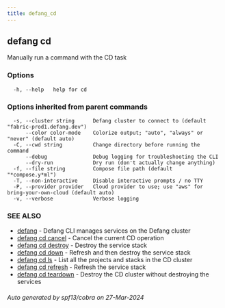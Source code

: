 ```yaml
---
title: defang_cd
---
```

## defang cd

Manually run a command with the CD task

### Options

```
  -h, --help   help for cd
```

### Options inherited from parent commands

```
  -s, --cluster string      Defang cluster to connect to (default "fabric-prod1.defang.dev")
      --color color-mode    Colorize output; "auto", "always" or "never" (default auto)
  -C, --cwd string          Change directory before running the command
      --debug               Debug logging for troubleshooting the CLI
      --dry-run             Dry run (don't actually change anything)
  -f, --file string         Compose file path (default "*compose.y*ml")
  -T, --non-interactive     Disable interactive prompts / no TTY
  -P, --provider provider   Cloud provider to use; use "aws" for bring-your-own-cloud (default auto)
  -v, --verbose             Verbose logging
```

### SEE ALSO

* [defang](defang.md)	 - Defang CLI manages services on the Defang cluster
* [defang cd cancel](defang_cd_cancel.md)	 - Cancel the current CD operation
* [defang cd destroy](defang_cd_destroy.md)	 - Destroy the service stack
* [defang cd down](defang_cd_down.md)	 - Refresh and then destroy the service stack
* [defang cd ls](defang_cd_ls.md)	 - List all the projects and stacks in the CD cluster
* [defang cd refresh](defang_cd_refresh.md)	 - Refresh the service stack
* [defang cd teardown](defang_cd_teardown.md)	 - Destroy the CD cluster without destroying the services

###### Auto generated by spf13/cobra on 27-Mar-2024
